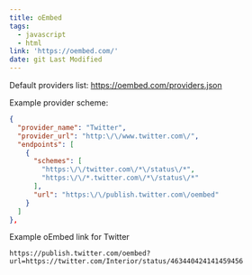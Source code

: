 ```yaml
---
title: oEmbed
tags:
  - javascript
  - html
link: 'https://oembed.com/'
date: git Last Modified
---
```


Default providers list: https://oembed.com/providers.json

Example provider scheme:

```json
{
  "provider_name": "Twitter",
  "provider_url": "http:\/\/www.twitter.com\/",
  "endpoints": [
    {
      "schemes": [
        "https:\/\/twitter.com\/*\/status\/*",
        "https:\/\/*.twitter.com\/*\/status\/*"
      ],
      "url": "https:\/\/publish.twitter.com\/oembed"
    }
  ]
},
```

Example oEmbed link for Twitter

```
https://publish.twitter.com/oembed?url=https://twitter.com/Interior/status/463440424141459456
```

